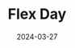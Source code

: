 ---
title: "Flex Day"
index: 10
date: 2024-03-27
materials:
- topic: "Guest Lectures (TBD)"
- topic: "Primer on Image CNNs"
  files:
  - type: "colab"
    url: https://colab.research.google.com/github/C4M-UofT/C4M-UofT.github.io/blob/master/lectures/winter/10_flex/10a - Image CNN.ipynb
---